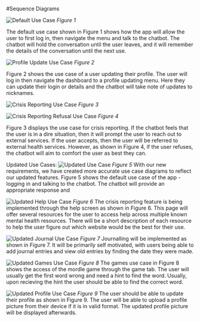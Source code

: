 #Sequence Diagrams

![Default Use Case](reqs_specs_assets/defaultUseCaseSeqDiagram.png)
*Figure 1*

The default use case shown in Figure 1 shows how the app will allow the user to first log in, then navigate the menu and talk to the chatbot. The chatbot will hold the conversation until the user leaves, and it will remember the details of the conversation until the next use.

![Profile Update Use Case](reqs_specs_assets/ProfileUpdateSeqDiagram.png)
*Figure 2*

Figure 2 shows the use case of a user updating their profile. The user will log in then navigate the dashboard to a profile updating menu. Here they can update their login or details and the chatbot will take note of updates to nicknames.

![Crisis Reporting Use Case](reqs_specs_assets/CrisisReportingSeqDiagram.png)
*Figure 3*

![Crisis Reporting Refusal Use Case](reqs_specs_assets/CrisisReportingRefusalSeqDiagram.png)
*Figure 4*

Figure 3 displays the use case for crisis reporting. If the chatbot feels that the user is in a dire situation, then it will prompt the user to reach out to external services. If the user accepts, then the user will be referred to external health services. However, as shown in Figure 4, if the user refuses, the chatbot will aim to comfort the user as best they can.


Updated Use Cases:
![Updated Use Case](reqs_specs_assets/updatedDefaultUseCase.png)
*Figure 5*
With our new requirements, we have created more accurate use case diagrams to reflect our updated features. Figure 5 shows the default use case of the app - logging in and talking to the chatbot. The chatbot will provide an appropriate response and 

![Updated Help Use Case](reqs_specs_assets/updatedHelpUseCase.png)
*Figure 6*
The crisis reporting feature is being implemented through the help screen as shown in Figure 6. This page will offer several resources for the user to access help across multiple known mental health resources. There will be a short description of each resource to help the user figure out which website would be the best for their use.


![Updated Journal Use Case](reqs_specs_assets/updatedJournalUseCase.png)
*Figure 7*
Journalling will be implemented as shown in Figure 7. It will be primarily self motivated, with users being able to add journal entries and view old entries by finding the date they were made.

![Updated Games Use Case](reqs_specs_assets/updatedMordleUseCase.png)
*Figure 8*
The games use case in Figure 8 shows the access of the mordle game through the game tab. The user will usually get the first word wrong and need a hint to find the word. Usually, upon recieving the hint the user should be able to find the correct word.

![Updated Profile Use Case](reqs_specs_assets/updatedProfileUseCase.png)
*Figure 9*
The user should be able to update their profile as shown in Figure 9. The user will be able to upload a profile picture from their device if it is in valid format. The updated profile picture will be displayed afterwards.
